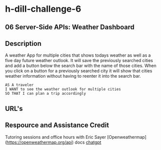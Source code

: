 # h-dill-challenge-6
## 06 Server-Side APIs: Weather Dashboard


## Description

A weather App for multiple cities that shows todays weather as well as a five day future weather outlook. It will save the previously searched cities and add a button below the search bar with the name of those cities. When you click on a button for a previously searched city it will show that cities weather information without having to reenter it into the search bar.

```
AS A traveler
I WANT to see the weather outlook for multiple cities
SO THAT I can plan a trip accordingly
```
## URL's


## Respource and Assistance Credit

Tutoring sessions and office hours with Eric Sayer
[Openweathermap] (https://openweathermap.org/api) docs
[chatgpt](https://chat.openai.com/) 











